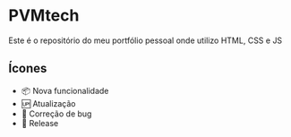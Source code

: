 # PVMtech

Este é o repositório do meu portfólio pessoal onde utilizo HTML, CSS e JS

## Ícones

- :package: Nova funcionalidade
- :up: Atualização
- :bug:  Correção de bug
- :checkered_flag: Release
